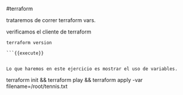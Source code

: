 #terraform

trataremos de correr terraform vars.



verificamos el cliente de terraform


```
terraform version

```{{execute}}


Lo que haremos en este ejercicio es mostrar el uso de variables.

```
terraform init && terraform play && terraform apply -var filename=/root/tennis.txt
```






